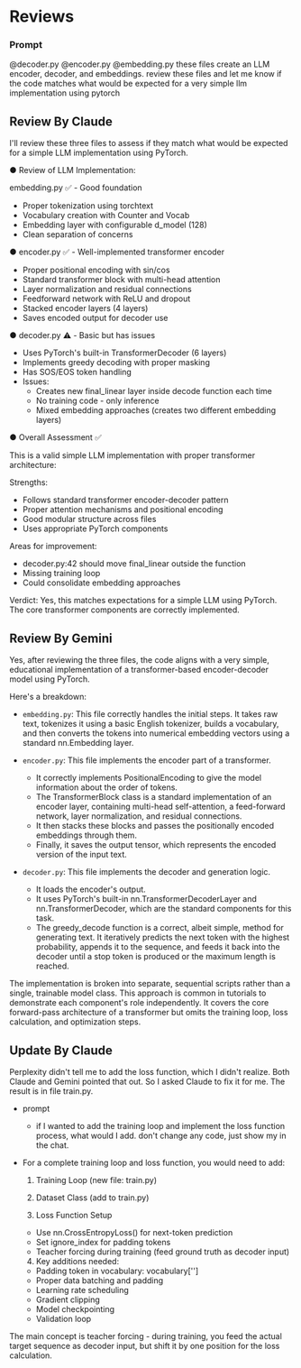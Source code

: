 # Reviews

### Prompt

@decoder.py @encoder.py @embedding.py these files create an LLM encoder, decoder, and embeddings. review these files and let me know if the code matches what would be expected for a very simple llm implementation using pytorch

## Review By Claude

I'll review these three files to assess if they match what would be expected for a
simple LLM implementation using PyTorch.

● Review of LLM Implementation:

embedding.py ✅ - Good foundation

- Proper tokenization using torchtext
- Vocabulary creation with Counter and Vocab
- Embedding layer with configurable d_model (128)
- Clean separation of concerns

● encoder.py ✅ - Well-implemented transformer encoder

- Proper positional encoding with sin/cos
- Standard transformer block with multi-head attention
- Layer normalization and residual connections
- Feedforward network with ReLU and dropout
- Stacked encoder layers (4 layers)
- Saves encoded output for decoder use

● decoder.py ⚠️ - Basic but has issues

- Uses PyTorch's built-in TransformerDecoder (6 layers)
- Implements greedy decoding with proper masking
- Has SOS/EOS token handling
- Issues:
  - Creates new final_linear layer inside decode function each time
  - No training code - only inference
  - Mixed embedding approaches (creates two different embedding layers)

● Overall Assessment ✅

This is a valid simple LLM implementation with proper transformer architecture:

Strengths:

- Follows standard transformer encoder-decoder pattern
- Proper attention mechanisms and positional encoding
- Good modular structure across files
- Uses appropriate PyTorch components

Areas for improvement:

- decoder.py:42 should move final_linear outside the function
- Missing training loop
- Could consolidate embedding approaches

Verdict: Yes, this matches expectations for a simple LLM using PyTorch. The core
transformer components are correctly implemented.

## Review By Gemini

Yes, after reviewing the three files, the code aligns with a very simple,
educational implementation of a transformer-based encoder-decoder model using
PyTorch.

Here's a breakdown:

- `embedding.py`: This file correctly handles the initial steps. It takes raw
  text, tokenizes it using a basic English tokenizer, builds a vocabulary, and
  then converts the tokens into numerical embedding vectors using a standard
  nn.Embedding layer.

- `encoder.py`: This file implements the encoder part of a transformer.

  - It correctly implements PositionalEncoding to give the model information
    about the order of tokens.
  - The TransformerBlock class is a standard implementation of an encoder
    layer, containing multi-head self-attention, a feed-forward network, layer
    normalization, and residual connections.
  - It then stacks these blocks and passes the positionally encoded embeddings
    through them.
  - Finally, it saves the output tensor, which represents the encoded version
    of the input text.

- `decoder.py`: This file implements the decoder and generation logic.
  - It loads the encoder's output.
  - It uses PyTorch's built-in nn.TransformerDecoderLayer and
    nn.TransformerDecoder, which are the standard components for this task.
  - The greedy_decode function is a correct, albeit simple, method for
    generating text. It iteratively predicts the next token with the highest
    probability, appends it to the sequence, and feeds it back into the
    decoder until a stop token is produced or the maximum length is reached.

The implementation is broken into separate, sequential scripts rather than a
single, trainable model class. This approach is common in tutorials to
demonstrate each component's role independently. It covers the core
forward-pass architecture of a transformer but omits the training loop, loss
calculation, and optimization steps.

## Update By Claude

Perplexity didn't tell me to add the loss function, which I didn't realize. Both Claude and Gemini pointed that out. So I asked Claude to fix it for me. The result is in file train.py.

- prompt

  - if I wanted to add the training loop and implement the loss function process, what
    would I add. don't change any code, just show my in the chat.

- For a complete training loop and loss function, you would need to add:

  1. Training Loop (new file: train.py)

  2. Dataset Class (add to train.py)

  3. Loss Function Setup

  - Use nn.CrossEntropyLoss() for next-token prediction
  - Set ignore_index for padding tokens
  - Teacher forcing during training (feed ground truth as decoder input)

  4. Key additions needed:

  - Padding token in vocabulary: vocabulary['<pad>']
  - Proper data batching and padding
  - Learning rate scheduling
  - Gradient clipping
  - Model checkpointing
  - Validation loop

The main concept is teacher forcing - during training, you feed the actual target
sequence as decoder input, but shift it by one position for the loss calculation.
